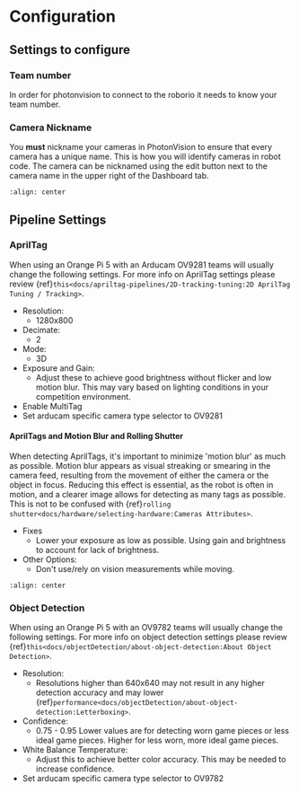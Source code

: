 # Configuration

## Settings to configure

### Team number

In order for photonvision to connect to the roborio it needs to know your team number.

### Camera Nickname

You **must** nickname your cameras in PhotonVision to ensure that every camera has a unique name. This is how you will identify cameras in robot code. The camera can be nicknamed using the edit button next to the camera name in the upper right of the Dashboard tab.

```{image} images/editCameraName.png
:align: center
```

## Pipeline Settings

### AprilTag

When using an Orange Pi 5 with an Arducam OV9281 teams will usually change the following settings. For more info on AprilTag settings please review {ref}`this<docs/apriltag-pipelines/2D-tracking-tuning:2D AprilTag Tuning / Tracking>`.

- Resolution:
  - 1280x800
- Decimate:
  - 2
- Mode:
  - 3D
- Exposure and Gain:
  - Adjust these to achieve good brightness without flicker and low motion blur. This may vary based on lighting conditions in your competition environment.
- Enable MultiTag
- Set arducam specific camera type selector to OV9281

#### AprilTags and Motion Blur and Rolling Shutter

When detecting AprilTags, it's important to minimize 'motion blur' as much as possible. Motion blur appears as visual streaking or smearing in the camera feed, resulting from the movement of either the camera or the object in focus. Reducing this effect is essential, as the robot is often in motion, and a clearer image allows for detecting as many tags as possible. This is not to be confused with {ref}`rolling shutter<docs/hardware/selecting-hardware:Cameras Attributes>`.

- Fixes
  - Lower your exposure as low as possible. Using gain and brightness to account for lack of brightness.
- Other Options:
  - Don't use/rely on vision measurements while moving.

```{image} images/motionblur.png
:align: center
```

### Object Detection

When using an Orange Pi 5 with an OV9782 teams will usually change the following settings. For more info on object detection settings please review {ref}`this<docs/objectDetection/about-object-detection:About Object Detection>`.

- Resolution:
  - Resolutions higher than 640x640 may not result in any higher detection accuracy and may lower {ref}`performance<docs/objectDetection/about-object-detection:Letterboxing>`.
- Confidence:
  - 0.75 - 0.95 Lower values are for detecting worn game pieces or less ideal game pieces. Higher for less worn, more ideal game pieces.
- White Balance Temperature:
  - Adjust this to achieve better color accuracy. This may be needed to increase confidence.
- Set arducam specific camera type selector to OV9782
